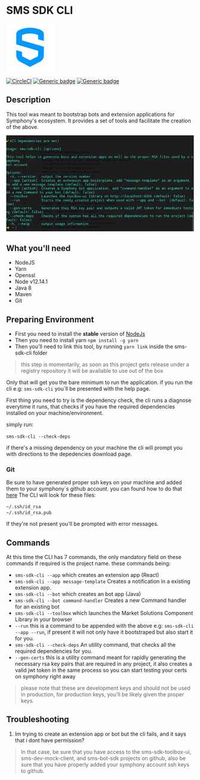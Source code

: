 # SMS SDK CLI

![Alt text](src/assets/logo-symphony.png?raw=true "Mock client architecture")

[![CircleCI](https://circleci.com/gh/SymphonyPlatformSolutions/sms-sdk-cli.svg?style=shield&circle-token=f85a6240aca3c3dca3599620bf3688a458b389c8)](https://circleci.com/gh/SymphonyPlatformSolutions/sms-sdk-cli/tree/develop)
[![Generic badge](https://img.shields.io/badge/Node-v12.14.1-blue.svg)](https://www.oracle.com/technetwork/java/javase/documentation/index.html)
[![Generic badge](https://img.shields.io/badge/Npm-6.13.4-blue.svg)](https://www.oracle.com/technetwork/java/javase/documentation/index.html)

## Description

This tool was meant to bootstrap bots and extension applications for Symphony's ecosystem. It provides a set of tools 
and facilitate the creation of the above.

![Alt text](src/assets/cli-sample.png?raw=true "Mock client architecture")


## What you'll need
* NodeJS
* Yarn
* Openssl
* Node v12.14.1
* Java 8
* Maven
* Git

## Preparing Environment

- First you need to install the **stable** version of [NodeJs](https://nodejs.org/en/) 
- Then you need to install yarn ```npm install -g yarn```
- Then you'll need to link this tool, by running ```yarn link``` inside the sms-sdk-cli folder
> this step is momentarily, as soon as this project gets release under a registry repository
>it will be available to use out of the box


Only that will get you the bare minimum to run the application. if you run the cli e.g: ```sms-sdk-cli```
you`ll be presented with the help page.

First thing you need to try is the dependency check, the cli runs a diagnose
everytime it runs, that checks if you have the required dependencies installed on your machine/environment.

simply run:

```sms-sdk-cli --check-deps```

if there's a missing dependency on your machine the cli will prompt you with
directions to the depedencies download page.

### Git
Be sure to have generated proper ssh keys on your machine and added them to your 
symphony`s github account. you can found how to do that
[here](https://help.github.com/en/github/authenticating-to-github/adding-a-new-ssh-key-to-your-github-account)
The CLI will look for these files:
```
~/.ssh/id_rsa
~/.ssh/id_rsa.pub
```

If they're not present you'll be prompted with error messages.

## Commands

At this time the CLI has 7 commands, the only mandatory field on these commands
if required is the project name. these commands being:
* ```sms-sdk-cli --app``` which creates an extension app (React)
* ```sms-sdk-cli --app message-template``` Creates a notification in a existing extension app.
* ```sms-sdk-cli --bot``` which creates an bot app (Java)
* ```sms-sdk-cli --bot command-handler``` Creates a new Command handler for an existing bot
* ```sms-sdk-cli --toolbox``` which launches the Market Solutions Component Library in your browser
* ```--run``` this is a command to be appended with the above e.g: ```sms-sdk-cli --app --run```,
if present it will not only have it bootstraped but also start it for you.
* ```sms-sdk-cli --check-deps``` An utility command, that checks all the required dependencies for you.
* ```--gen-certs``` this is a utility command meant for rapidly generating the necessary
rsa key pairs that are required in any project, it also creates a valid jwt token in the same process
so you can start testing your certs on symphony right away
> please note that these are development keys and should not be used in production, for production keys, you'll be likely
>given the proper keys.


## Troubleshooting

1. Im trying to create an extension app or bot but the cli fails, and it says that i dont have permission?
> In that case, be sure that you have access to the sms-sdk-toolbox-ui, sms-dev-mock-client, and sms-bot-sdk projects
>on github, also be sure that you have properly added your symphony account ssh keys to github.

